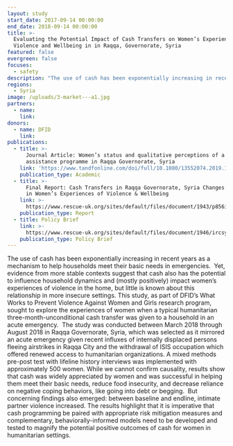 ```yaml
---
layout: study
start_date: 2017-09-14 00:00:00
end_date: 2018-09-14 00:00:00
title: >-
  Evaluating the Potential Impact of Cash Transfers on Women’s Experience of
  Violence and Wellbeing in in Raqqa, Governorate, Syria
featured: false
evergreen: false
focuses:
  - safety
description: "The use of cash has been exponentially increasing in recent years as a mechanism to help households meet their basic needs in emergencies.\_ Yet, evidence from more stable contexts suggest that cash also has the potential to influence household dynamics and (mostly positively) impact women’s experiences of violence in the home, but little is known about this relationship in more insecure settings."
regions:
  - Syria
image: /uploads/3-market---a1.jpg
partners:
  - name:
    link:
donors:
  - name: DFID
    link:
publications:
  - title: >-
      Journal Article: Women’s status and qualitative perceptions of a cash
      assistance programme in Raqqa Governorate, Syria
    link: 'https://www.tandfonline.com/doi/full/10.1080/13552074.2019.1624047'
    publication_type: Academic
  - title: >-
      Final Report: Cash Transfers in Raqqa Governorate, Syria Changes Over Time
      in Women’s Experiences of Violence & Wellbeing
    link: >-
      https://www.rescue-uk.org/sites/default/files/document/1943/p856ircsyriacashtransfersreportlr.pdf
    publication_type: Report
  - title: Policy Brief
    link: >-
      https://www.rescue-uk.org/sites/default/files/document/1946/ircsyriacashtransfersbriefing.pdf
    publication_type: Policy Brief
---
```


The use of cash has been exponentially increasing in recent years as a mechanism to help households meet their basic needs in emergencies.&nbsp; Yet, evidence from more stable contexts suggest that cash also has the potential to influence household dynamics and (mostly positively) impact women’s experiences of violence in the home, but little is known about this relationship in more insecure settings. This study, as part of DFID’s What Works to Prevent Violence Against Women and Girls research program, sought to explore the experiences of women when a typical humanitarian three-month-unconditional cash transfer was given to a household in an acute emergency.&nbsp; The study was conducted between March 2018 through August 2018 in Raqqa Governorate, Syria, which was selected as it mirrored an acute emergency given recent influxes of internally displaced persons fleeing airstrikes in Raqqa City and the withdrawal of ISIS occupation which offered renewed access to humanitarian organizations. A mixed methods pre-post test with lifeline history interviews was implemented with approximately 500 women. While we cannot confirm causality, results show that cash was widely appreciated by women and was successful in helping them meet their basic needs, reduce food insecurity, and decrease reliance on negative coping behaviors, like going into debt or begging.&nbsp; But concerning findings also emerged: between baseline and endline, intimate partner violence increased. The results highlight that it is imperative that cash programming be paired with appropriate risk mitigation measures and complementary, behaviorally-informed models need to be developed and tested to magnify the potential positive outcomes of cash for women in humanitarian settings.